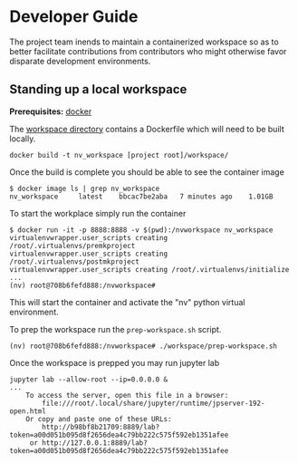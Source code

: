# Developer Guide

The project team inends to maintain a containerized workspace so as to better facilitate contributions from contributors who might otherwise favor disparate development environments.

## Standing up a local workspace
**Prerequisites:**
[docker](https://docs.docker.com/get-docker/)

The [workspace directory](../workspace) contains a Dockerfile which will need to be built locally.

```
docker build -t nv_workspace [project root]/workspace/
```
Once the build is complete you should be able to see the container image
```
$ docker image ls | grep nv_workspace
nv_workspace     latest    bbcac7be2aba   7 minutes ago    1.01GB
```

To start the workplace simply run the container
```
$ docker run -it -p 8888:8888 -v $(pwd):/nvworkspace nv_workspace
virtualenvwrapper.user_scripts creating /root/.virtualenvs/premkproject
virtualenvwrapper.user_scripts creating /root/.virtualenvs/postmkproject
virtualenvwrapper.user_scripts creating /root/.virtualenvs/initialize
...
(nv) root@708b6fefd888:/nvworkspace#
```
This will start the container and activate the "nv" python virtual environment.

To prep the workspace run the `prep-workspace.sh` script.
```
(nv) root@708b6fefd888:/nvworkspace# ./workspace/prep-workspace.sh
```

Once the workspace is prepped you may run jupyter lab
```
jupyter lab --allow-root --ip=0.0.0.0 &
...
    To access the server, open this file in a browser:
        file:///root/.local/share/jupyter/runtime/jpserver-192-open.html
    Or copy and paste one of these URLs:
        http://b98bf8b21709:8889/lab?token=a00d051b095d8f2656dea4c79bb222c575f592eb1351afee
     or http://127.0.0.1:8889/lab?token=a00d051b095d8f2656dea4c79bb222c575f592eb1351afee
```